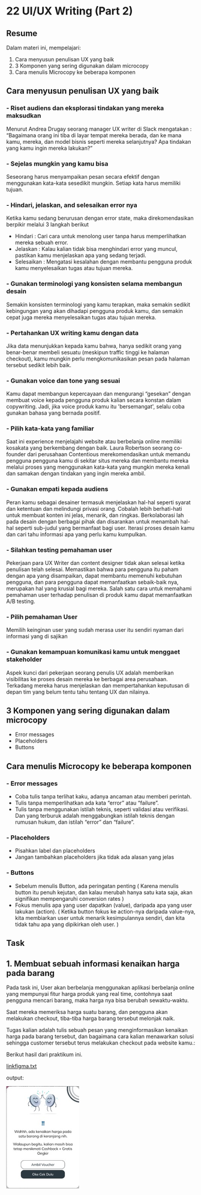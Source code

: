 # 22 UI/UX Writing (Part 2)

## Resume
Dalam materi ini, mempelajari:
1. Cara menyusun penulisan UX yang baik
2. 3 Komponen yang sering digunakan dalam microcopy
3. Cara menulis Microcopy ke beberapa komponen


## Cara menyusun penulisan UX yang baik
### - Riset audiens dan eksplorasi tindakan yang mereka maksudkan
Menurut Andrea Drugay seorang manager UX writer di Slack mengatakan : 
“Bagaimana orang ini tiba di layar tempat mereka berada, dan ke mana kamu, mereka, dan model bisnis seperti mereka selanjutnya?
Apa tindakan yang kamu ingin mereka lakukan?”

### - Sejelas mungkin yang kamu bisa
Seseorang harus menyampaikan pesan secara efektif dengan menggunakan kata-kata sesedikit mungkin. Setiap kata harus memiliki tujuan. 

### - Hindari, jelaskan, and selesaikan error nya
Ketika kamu sedang berurusan dengan error state, maka direkomendasikan berpikir melalui 3 langkah berikut
- Hindari : Cari cara untuk menolong user tanpa harus memperlihatkan mereka sebuah error.
- Jelaskan : Kalau kalian tidak bisa menghindari error yang muncul, pastikan kamu menjelaskan apa yang sedang terjadi.
- Selesaikan : Mengatasi kesalahan dengan membantu pengguna produk kamu menyelesaikan tugas atau tujuan mereka.

### - Gunakan terminologi yang konsisten selama membangun desain
Semakin konsisten terminologi yang kamu terapkan, maka semakin sedikit kebingungan yang akan dihadapi pengguna produk kamu, dan semakin cepat juga mereka 
menyelesaikan tugas atau tujuan mereka.

### - Pertahankan UX writing kamu dengan data
Jika data menunjukkan kepada kamu bahwa, hanya sedikit orang yang benar-benar membeli sesuatu (meskipun traffic tinggi ke halaman checkout), kamu mungkin perlu 
mengkomunikasikan pesan pada halaman tersebut sedikit lebih baik.

### - Gunakan voice dan tone yang sesuai
Kamu dapat membangun kepercayaan dan mengurangi “gesekan” dengan membuat voice kepada pengguna produk kalian secara konstan dalam copywriting. Jadi, jika voice produk 
kamu itu 'bersemangat', selalu coba gunakan bahasa yang bernada positif.

### - Pilih kata-kata yang familiar
Saat ini experience menjelajahi website atau berbelanja online memiliki kosakata yang berkembang dengan baik. Laura Robertson seorang co-founder dari perusahaan 
Contentious merekomendasikan untuk memandu pengguna pengguna kamu di sekitar situs mereka dan membantu mereka melalui proses yang menggunakan kata-kata yang mungkin 
mereka kenali dan samakan dengan tindakan yang ingin mereka ambil.

### - Gunakan empati kepada audiens
Peran kamu sebagai desainer termasuk menjelaskan hal-hal seperti syarat dan ketentuan dan melindungi privasi orang. Cobalah lebih berhati-hati untuk membuat konten 
ini jelas, menarik, dan ringkas. Berkolaborasi lah pada desain dengan berbagai pihak dan disarankan untuk menambah hal-hal seperti sub-judul yang bermanfaat bagi 
user. Iterasi proses desain kamu dan cari tahu informasi apa yang perlu kamu kumpulkan.

### - Silahkan testing pemahaman user
Pekerjaan para UX Writer dan content designer tidak akan selesai ketika penulisan telah selesai. Memastikan bahwa para pengguna itu paham dengan apa yang disampaikan, 
dapat membantu memenuhi kebutuhan pengguna, dan para pengguna dapat memanfaatkan sebaik-baik nya, merupakan hal yang krusial bagi mereka. Salah satu cara untuk 
memahami pemahaman user terhadap penulisan di produk kamu dapat memanfaatkan A/B testing.

### - Pilih pemahaman User 
Memilih keinginan user yang sudah merasa user itu sendiri nyaman dari informasi yang di sajikan

### - Gunakan kemampuan komunikasi kamu untuk menggaet stakeholder
Aspek kunci dari pekerjaan seorang penulis UX adalah memberikan visibilitas ke proses desain mereka ke berbagai area perusahaan. Terkadang mereka harus menjelaskan 
dan mempertahankan keputusan di depan tim yang belum tentu tahu tentang UX dan nilainya.

## 3 Komponen yang sering digunakan dalam microcopy
- Error messages
- Placeholders
- Buttons


## Cara menulis Microcopy ke beberapa komponen
### - Error messages
- Coba tulis tanpa terlihat kaku, adanya ancaman atau memberi perintah.
- Tulis tanpa memperlihatkan ada kata “error” atau “failure”.
- Tulis tanpa menggunakan istilah teknis, seperti validasi atau verifikasi. Dan yang terburuk adalah menggabungkan istilah teknis dengan rumusan hukum, dan istilah 
“error” dan “failure”.

### - Placeholders
- Pisahkan label dan placeholders
- Jangan tambahkan placeholders jika tidak ada alasan yang jelas

### - Buttons
- Sebelum menulis Button, ada peringatan penting ( Karena menulis button itu penuh kejutan, dan kalau merubah hanya satu kata saja, akan signifikan mempengaruhi 
conversion rates )
- Fokus menulis apa yang user dapatkan (value), daripada apa yang user lakukan (action). ( Ketika button fokus ke action-nya daripada value-nya, kita membiarkan user 
untuk menarik kesimpulannya sendiri, dan kita tidak tahu apa yang dipikirkan oleh user. )


## Task
## 1. Membuat sebuah informasi kenaikan harga pada barang
Pada task ini, User akan berbelanja menggunakan aplikasi berbelanja online yang mempunyai fitur harga produk yang real time, contohnya saat pengguna mencari barang, 
maka harga nya bisa berubah sewaktu-waktu. 

Saat mereka memeriksa harga suatu barang, dan pengguna akan melakukan checkout, tiba-tiba harga barang tersebut melonjak naik. 

Tugas kalian adalah tulis sebuah pesan yang menginformasikan kenaikan harga pada barang tersebut, dan bagaimana cara kalian menawarkan solusi sehingga customer 
tersebut terus melakukan checkout pada website kamu.:


Berikut hasil dari praktikum ini.

[linkfigma.txt](./praktikum/linkfigma.txt)

output:

![ss](./screenshots/ss.jpg)




